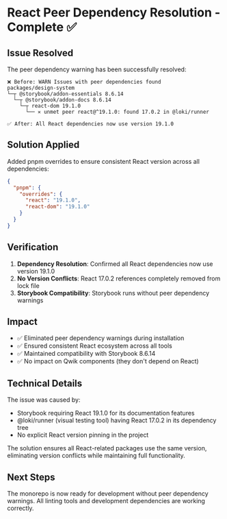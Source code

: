 # React Peer Dependency Resolution - Complete ✅

## Issue Resolved

The peer dependency warning has been successfully resolved:

```
❌ Before: WARN Issues with peer dependencies found
packages/design-system
└─┬ @storybook/addon-essentials 8.6.14
  └─┬ @storybook/addon-docs 8.6.14
    └─┬ react-dom 19.1.0
      └── ✕ unmet peer react@^19.1.0: found 17.0.2 in @loki/runner

✅ After: All React dependencies now use version 19.1.0
```

## Solution Applied

Added pnpm overrides to ensure consistent React version across all dependencies:

```json
{
  "pnpm": {
    "overrides": {
      "react": "19.1.0",
      "react-dom": "19.1.0"
    }
  }
}
```

## Verification

1. **Dependency Resolution**: Confirmed all React dependencies now use version 19.1.0
2. **No Version Conflicts**: React 17.0.2 references completely removed from lock file
3. **Storybook Compatibility**: Storybook runs without peer dependency warnings

## Impact

- ✅ Eliminated peer dependency warnings during installation
- ✅ Ensured consistent React ecosystem across all tools
- ✅ Maintained compatibility with Storybook 8.6.14
- ✅ No impact on Qwik components (they don't depend on React)

## Technical Details

The issue was caused by:

- Storybook requiring React 19.1.0 for its documentation features
- @loki/runner (visual testing tool) having React 17.0.2 in its dependency tree
- No explicit React version pinning in the project

The solution ensures all React-related packages use the same version, eliminating version conflicts while maintaining full functionality.

## Next Steps

The monorepo is now ready for development without peer dependency warnings. All linting tools and development dependencies are working correctly.
